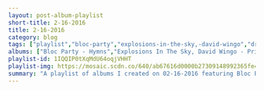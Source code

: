 ```yaml
---
layout: post-album-playlist
short-title: 2-16-2016
title: 2-16-2016
category: blog
tags: ["playlist","bloc-party","explosions-in-the-sky,-david-wingo","dr.-dog","diiv","good-times-ahead","jungle","com-truise","lagwagon","levianth,-d.e.","radical-face"]
albums: ["Bloc Party - Hymns","Explosions In The Sky, David Wingo - Prince Avalanche: An Original Motion Picture Soundtrack","Dr. Dog - The Psychedelic Swamp","DIIV - Is the Is Are","Good Times Ahead - Help Me!","Jungle - Jungle","Com Truise - In Decay","Lagwagon - Hang","Levianth, D.E. - Hades (feat. D.E.)","Radical Face - Ghost"]
playlist-id: 1IQQIP0tXqMdU64oqjVHHT
playlist-img: https://mosaic.scdn.co/640/ab67616d0000b27309148992365fe4262afba885ab67616d0000b2738f819bc19e2ea8b729781accab67616d0000b273b6ca1c0b86401fffb34b15faab67616d0000b273b7d6b7f700dbbc365cfa9e8b
summary: "A playlist of albums I created on 02-16-2016 featuring Bloc Party, Explosions In The Sky, David Wingo, Dr. Dog, DIIV, Good Times Ahead, Jungle, Com Truise, Lagwagon, Levianth, D.E., and Radical Face."
---
```

